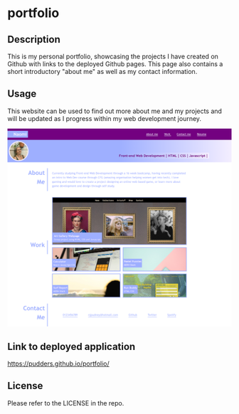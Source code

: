 # portfolio

## Description

This is my personal portfolio, showcasing the projects I have created on Github with links to the deployed Github pages. This page also contains a short introductory "about me" as well as my contact information.

## Usage

This website can be used to find out more about me and my projects and will be updated as I progress within my web development journey.

<img src="./images/portfolio-screenshot.png" alt="My Portfolio webpage, including a photo of me, about me section, links to my web dev projects and contact details.">    

## Link to deployed application

https://pudders.github.io/portfolio/ 

## License

Please refer to the LICENSE in the repo.

